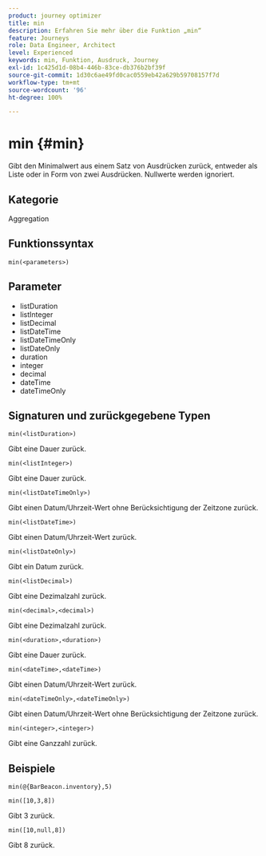 ```yaml
---
product: journey optimizer
title: min
description: Erfahren Sie mehr über die Funktion „min“
feature: Journeys
role: Data Engineer, Architect
level: Experienced
keywords: min, Funktion, Ausdruck, Journey
exl-id: 1c425d1d-08b4-446b-83ce-db376b2bf39f
source-git-commit: 1d30c6ae49fd0cac0559eb42a629b59708157f7d
workflow-type: tm+mt
source-wordcount: '96'
ht-degree: 100%

---
```


# min {#min}

Gibt den Minimalwert aus einem Satz von Ausdrücken zurück, entweder als Liste oder in Form von zwei Ausdrücken. Nullwerte werden ignoriert.

## Kategorie

Aggregation

## Funktionssyntax

`min(<parameters>)`

## Parameter

* listDuration
* listInteger
* listDecimal
* listDateTime
* listDateTimeOnly
* listDateOnly
* duration
* integer
* decimal
* dateTime
* dateTimeOnly

## Signaturen und zurückgegebene Typen

`min(<listDuration>)`

Gibt eine Dauer zurück.

`min(<listInteger>)`

Gibt eine Dauer zurück.

`min(<listDateTimeOnly>)`

Gibt einen Datum/Uhrzeit-Wert ohne Berücksichtigung der Zeitzone zurück.

`min(<listDateTime>)`

Gibt einen Datum/Uhrzeit-Wert zurück.

`min(<listDateOnly>)`

Gibt ein Datum zurück.

`min(<listDecimal>)`

Gibt eine Dezimalzahl zurück.

`min(<decimal>,<decimal>)`

Gibt eine Dezimalzahl zurück.

`min(<duration>,<duration>)`

Gibt eine Dauer zurück.

`min(<dateTime>,<dateTime>)`

Gibt einen Datum/Uhrzeit-Wert zurück.

`min(<dateTimeOnly>,<dateTimeOnly>)`

Gibt einen Datum/Uhrzeit-Wert ohne Berücksichtigung der Zeitzone zurück.

`min(<integer>,<integer>)`

Gibt eine Ganzzahl zurück.

## Beispiele

`min(@{BarBeacon.inventory},5)`

`min([10,3,8])`

Gibt 3 zurück.

`min([10,null,8])`

Gibt 8 zurück.
